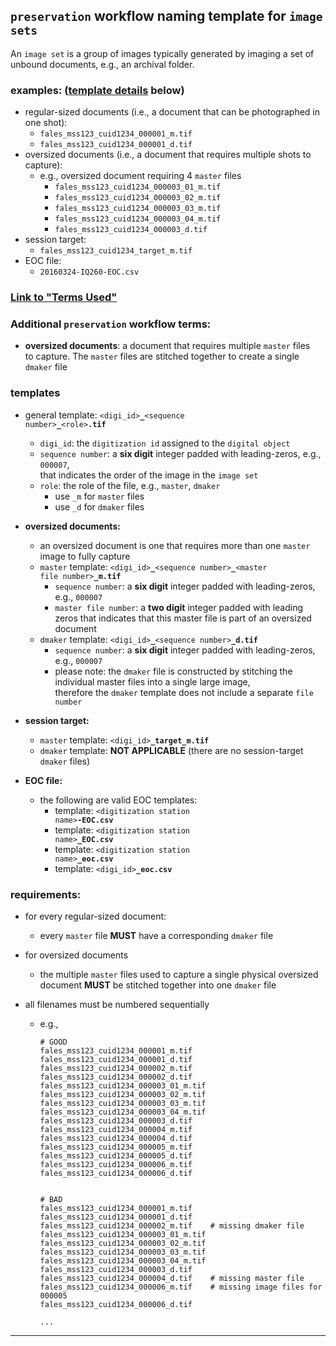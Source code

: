 ## `preservation` workflow naming template for `image sets`

An `image set` is a group of images typically generated by imaging a set of unbound documents, e.g., an archival folder.

### examples: ([template details](#template) below)
  * regular-sized documents (i.e., a document that can be photographed in one shot):
    * `fales_mss123_cuid1234_000001_m.tif`
    * `fales_mss123_cuid1234_000001_d.tif`
  * oversized documents (i.e., a document that requires multiple shots to capture):
    * e.g., oversized document requiring 4 `master` files
      * `fales_mss123_cuid1234_000003_01_m.tif`
      * `fales_mss123_cuid1234_000003_02_m.tif`
      * `fales_mss123_cuid1234_000003_03_m.tif`
      * `fales_mss123_cuid1234_000003_04_m.tif`
      * `fales_mss123_cuid1234_000003_d.tif`
  * session target:
    * `fales_mss123_cuid1234_target_m.tif`
  * EOC file:
    * `20160324-IQ260-EOC.csv`


### [Link to "Terms Used"](./README.md#terms-used)
### Additional `preservation` workflow terms:
  * **oversized documents**: a document that requires multiple `master` files  
    to capture. The `master` files are stitched together to create a single `dmaker` file  

  ### templates
  * general template: <code>&lt;digi_id&gt;<b>\_</b>&lt;sequence number&gt;<b>\_</b>&lt;role&gt;<b>.tif</b></code>
    * `digi_id`: the `digitization id` assigned to the `digital object`
    * `sequence number`: a **six digit** integer padded with leading-zeros, e.g., `000007`,  
    that indicates the order of the image in the `image set`
    * `role`: the role of the file, e.g., `master`, `dmaker`
      * use `_m` for `master` files
      * use `_d` for `dmaker` files

  * **oversized documents:**
      * an oversized document is one that requires more than one `master` image to fully capture 
      * `master` template: <code>&lt;digi_id&gt;<b>\_</b>&lt;sequence number&gt;<b>\_</b>&lt;master file number&gt;<b>\_m.tif</b></code>
        * `sequence number`: a **six digit** integer padded with leading-zeros, e.g., `000007`  
        * `master file number`: a **two digit** integer padded with leading zeros that indicates that this master file is part of an oversized document
      * `dmaker` template: <code>&lt;digi_id&gt;<b>\_</b>&lt;sequence number&gt;<b>\_d.tif</b></code>
        * `sequence number`: a **six digit** integer padded with leading-zeros, e.g., `000007`  
        * please note: the `dmaker` file is constructed by stitching the individual master files into a single large image,  
          therefore the `dmaker` template does not include a separate `file number` 

  * **session target:**
    * `master` template: <code>&lt;digi_id&gt;<b>\_target_m.tif</b></code>
    * `dmaker` template: **NOT APPLICABLE** (there are no session-target `dmaker` files)

  * **EOC file:**
    * the following are valid EOC templates:
      * template: <code>&lt;digitization station name&gt;<b>\-EOC.csv</b></code>
      * template: <code>&lt;digitization station name&gt;<b>_EOC.csv</b></code>
      * template: <code>&lt;digitization station name&gt;<b>_eoc.csv</b></code>
      * template: <code>&lt;digi_id&gt;<b>_eoc.csv</b></code>

### requirements:
* for every regular-sized document:
  * every `master` file **MUST** have a corresponding `dmaker` file
* for oversized documents
  * the multiple `master` files used to capture a single physical oversized document
    **MUST** be stitched together into one `dmaker` file

* all filenames must be numbered sequentially
    * e.g., 
      ```
      # GOOD
      fales_mss123_cuid1234_000001_m.tif
      fales_mss123_cuid1234_000001_d.tif
      fales_mss123_cuid1234_000002_m.tif
      fales_mss123_cuid1234_000002_d.tif
      fales_mss123_cuid1234_000003_01_m.tif
      fales_mss123_cuid1234_000003_02_m.tif
      fales_mss123_cuid1234_000003_03_m.tif
      fales_mss123_cuid1234_000003_04_m.tif
      fales_mss123_cuid1234_000003_d.tif    
      fales_mss123_cuid1234_000004_m.tif
      fales_mss123_cuid1234_000004_d.tif
      fales_mss123_cuid1234_000005_m.tif
      fales_mss123_cuid1234_000005_d.tif
      fales_mss123_cuid1234_000006_m.tif
      fales_mss123_cuid1234_000006_d.tif
                  

      # BAD 
      fales_mss123_cuid1234_000001_m.tif
      fales_mss123_cuid1234_000001_d.tif
      fales_mss123_cuid1234_000002_m.tif    # missing dmaker file
      fales_mss123_cuid1234_000003_01_m.tif
      fales_mss123_cuid1234_000003_02_m.tif
      fales_mss123_cuid1234_000003_03_m.tif
      fales_mss123_cuid1234_000003_04_m.tif
      fales_mss123_cuid1234_000003_d.tif
      fales_mss123_cuid1234_000004_d.tif    # missing master file
      fales_mss123_cuid1234_000006_m.tif    # missing image files for 000005
      fales_mss123_cuid1234_000006_d.tif
      
      ...
      ```

---

